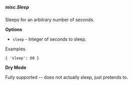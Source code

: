 ##### misc.Sleep

Sleeps for an arbitrary number of seconds.

**Options**

  * `sleep` - Integer of seconds to sleep.

Examples

    { 'sleep': 60 }

**Dry Mode**

Fully supported -- does not actually sleep, just pretends to.
